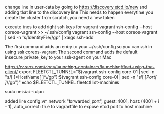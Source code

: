 change line in user-data by going to https://discovery.etcd.io/new and adding that line to the discovery line
This needs to happen everytime you create the cluster from scratch, you need a new token

execute lines to add right ssh keys for vagrant
vagrant ssh-config --host coreos-vagrant >> ~/.ssh/config
vagrant ssh-config --host coreos-vagrant | sed -n "s/IdentityFile//gp" | xargs ssh-add

The first command adds an entry to your ~/.ssh/config so you can ssh in using ssh coreos-vagrant
The second command adds the default insecure_private_key to your ssh-agent on your Mac

https://coreos.com/docs/launching-containers/launching/fleet-using-the-client/
export FLEETCTL_TUNNEL="$(vagrant ssh-config core-01 | sed -n "s/[ ]*HostName[ ]*//gp"):$(vagrant ssh-config core-01 | sed -n "s/[ ]*Port[ ]*//gp")"
echo $FLEETCTL_TUNNEL
fleetctl list-machines


sudo netstat -tulpn

added line
config.vm.network "forwarded_port", guest: 4001, host: (4001 + i - 1), auto_correct: true
to vagrantfile to expose etcd port to host machine
